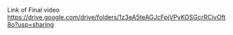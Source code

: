 Link of Final video
https://drive.google.com/drive/folders/1z3eA5teAGJcFpjVPyKOSGcrRCjvOft8o?usp=sharing
